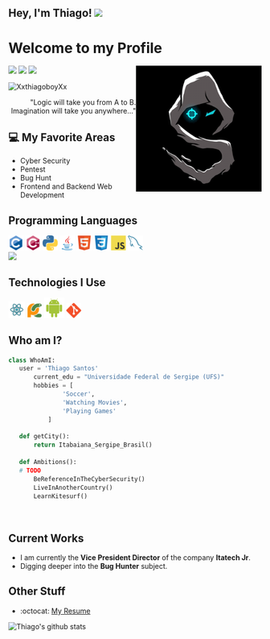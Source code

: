 ## Hey, I'm Thiago! <img src="https://media.giphy.com/media/hvRJCLFzcasrR4ia7z/giphy.gif" height="35px">

<h1>Welcome to my Profile</h1> 

<img src = 'https://github.com/XxthiagoboyXx/XxthiagoboyXx/blob/main/images/animate.gif' alt = 'Awesome Matrix Code' align='right' height='250'/>

<div>
  <a href="https://www.linkedin.com/in/thiago-santos-developer" target="_blank"><img src="https://img.shields.io/badge/-LinkedIn-%230077B5?style=for-the-badge&logo=linkedin&logoColor=white" target="_blank"></a> 
  <a href = "mailto:thiagoboy34@gmail.com"><img src="https://img.shields.io/badge/-Gmail-%23333?style=for-the-badge&logo=gmail&logoColor=white" target="_blank"></a>
  <a href="https://www.instagram.com/thiago.log" target="_blank"><img src="https://img.shields.io/badge/-Instagram-%23E4405F?style=for-the-badge&logo=instagram&logoColor=white" target="_blank"></a>

<p align="left"> <img src="https://komarev.com/ghpvc/?username=XxthiagoboyXx" alt="XxthiagoboyXx" /> </p>

<div style="text-align: right">"Logic will take you from A to B. Imagination will take you anywhere..." </div>

## :computer: My Favorite Areas
* Cyber Security
* Pentest
* Bug Hunt
* Frontend and Backend Web Development
  

## Programming Languages
 <img src = 'https://github.com/XxthiagoboyXx/XxthiagoboyXx/blob/main/images/c-original.svg' width='30'/>  
 <img src = 'https://github.com/XxthiagoboyXx/XxthiagoboyXx/blob/main/images/cpp.svg' width='30'/> <img src = 'https://github.com/XxthiagoboyXx/XxthiagoboyXx/blob/main/images/python2.png' height='30'/>  <img src='https://github.com/XxthiagoboyXx/XxthiagoboyXx/blob/main/images/java.svg' width='30'/> <img src = 'https://github.com/XxthiagoboyXx/XxthiagoboyXx/blob/main/images/html.svg' width='30'/> <img src = 'https://github.com/XxthiagoboyXx/XxthiagoboyXx/blob/main/images/css.svg' width='30'/> <img src = 'https://github.com/XxthiagoboyXx/XxthiagoboyXx/blob/main/images/js.svg' width='30'/>
 <img src = 'https://github.com/XxthiagoboyXx/XxthiagoboyXx/blob/main/images/sql.svg' width='30'/>
 <br/> 
<img src = "https://github-readme-stats.vercel.app/api/top-langs/?username=XxthiagoboyXx&layout=compact">
 
 
 ## Technologies I Use
  <img src = 'https://github.com/XxthiagoboyXx/XxthiagoboyXx/blob/main/images/react.svg' width='33'/>
 <img src = 'https://github.com/XxthiagoboyXx/XxthiagoboyXx/blob/main/images/pycharm.svg' width='30'/>  <img src = 'https://github.com/XxthiagoboyXx/XxthiagoboyXx/blob/main/images/android.svg' height='40'/> <img src = 'https://github.com/XxthiagoboyXx/XxthiagoboyXx/blob/main/images/git.svg' width='30'/>  
 
 ## Who am I?
 ```python
 class WhoAmI:
 	user = 'Thiago Santos'
		current_edu = "Universidade Federal de Sergipe (UFS)"
		hobbies = [
				'Soccer',
				'Watching Movies',
				'Playing Games'
			]
	
	def getCity():
		return Itabaiana_Sergipe_Brasil()
	
	def Ambitions():
    # TODO
		BeReferenceInTheCyberSecurity()
		LiveInAnotherCountry()
		LearnKitesurf()
		
	
 ```
 
## Current Works
 * I am currently the **Vice President Director** of the company **Itatech Jr**.
 * Digging deeper into the **Bug Hunter** subject.
 
## Other Stuff
  - :octocat: [My Resume](https://github.com/XxthiagoboyXx/)

![Thiago's github stats](https://github-readme-stats.vercel.app/api?username=XxthiagoboyXx&show_icons=true&hide=[%22issues%22])
